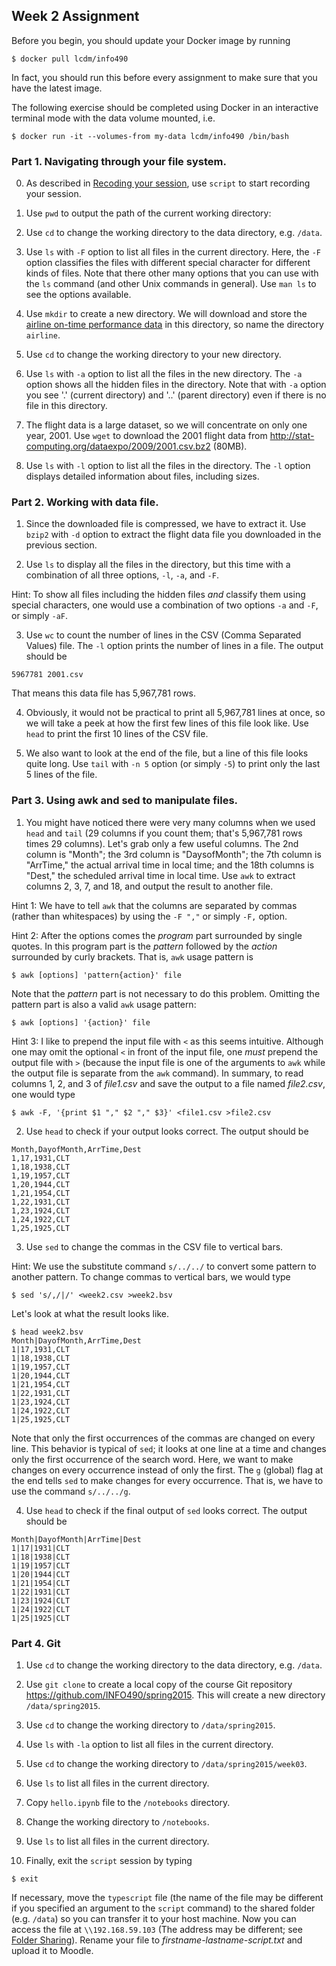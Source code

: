 ## Week 2 Assignment

Before you begin, you should update your Docker image by running

```console
$ docker pull lcdm/info490
```

In fact, you should run this before every assignment to make sure that you have
the latest image.

The following exercise should be completed using Docker in an interactive
terminal mode with the data volume mounted, i.e.

```console
$ docker run -it --volumes-from my-data lcdm/info490 /bin/bash
```

### Part 1. Navigating through your file system.

0. As described in [Recoding your session](script.md), use `script` to start recording your session. 

1. Use `pwd` to output the path of the current working directory:

1. Use `cd` to change the working directory to the data directory, e.g. `/data`.

2. Use `ls` with `-F` option to list all files in the current directory. Here, the `-F` option classifies the files with different special character for different kinds of files. Note that there other many options that you can use with the `ls` command (and other Unix commands in general). Use `man ls` to see the options available.

3. Use `mkdir` to create a new directory. We will download and store the [airline on-time performance data](http://stat-computing.org/dataexpo/2009/the-data.html) in this directory, so name the directory `airline`. 

4. Use `cd` to change the working directory to your new directory.

5. Use `ls` with `-a` option to list all the files in the new directory.  The `-a` option shows all the hidden files in the directory. Note that with `-a` option you see '.' (current directory) and '..' (parent directory) even if there is no file in this directory.

6. The flight data is a large dataset, so we will concentrate on only one year, 2001. Use `wget` to download the 2001 flight data from http://stat-computing.org/dataexpo/2009/2001.csv.bz2 (80MB).

7. Use `ls` with `-l` option to list all the files in the directory. The `-l` option displays detailed information about files, including sizes.

### Part 2. Working with data file.

1. Since the downloaded file is compressed, we have to extract it. Use `bzip2` with `-d` option to extract the flight data file you downloaded in the previous section.

2. Use `ls` to display all the files in the directory, but this time with a combination of all three options, `-l`, `-a`, and `-F`.

 Hint: To show all files including the hidden files _and_ classify them using special characters, one would use a combination of two options `-a` and `-F`, or simply `-aF`.

3. Use `wc` to count the number of lines in the CSV (Comma Separated Values) file. The `-l` option prints the number of lines in a file. The output should be

 ```console
 5967781 2001.csv
 ```
 That means this data file has 5,967,781 rows.

4. Obviously, it would not be practical to print all 5,967,781 lines at once, so we will take a peek at how the first few lines of this file look like.  Use `head` to print the first 10 lines of the CSV file.

5. We also want to look at the end of the file, but a line of this file looks quite long. Use `tail` with `-n 5` option (or simply `-5`) to print only the last 5 lines of the file.

### Part 3. Using awk and sed to manipulate files.

1. You might have noticed there were very many columns when we used `head` and `tail` (29 columns if you count them; that's 5,967,781 rows times 29 columns). Let's grab only a few useful columns. The 2nd column is "Month"; the 3rd column is "DaysofMonth"; the 7th column is "ArrTime," the actual arrival time in local time; and the 18th columns is "Dest," the scheduled arrival time in local time. Use `awk` to extract columns 2, 3, 7, and 18, and output the result to another file.

 Hint 1: We have to tell `awk` that the columns are separated by commas (rather than whitespaces) by using the `-F ","` or simply `-F,` option. 

 Hint 2: After the options comes the _program_ part surrounded by single quotes. In this program part is the _pattern_ followed by the _action_ surrounded by curly brackets. That is, `awk` usage pattern is

 ```console
 $ awk [options] 'pattern{action}' file
 ```

 Note that the _pattern_ part is not necessary to do this problem.  Omitting the pattern part is also a valid `awk` usage pattern:

 ```console
 $ awk [options] '{action}' file
 ```
 Hint 3: I like to prepend the input file with `<` as this seems intuitive.  Although one may omit the optional `<` in front of the input file, one _must_ prepend the output file with `>` (because the input file is one of the arguments to `awk` while the output file is separate from the `awk` command).  In summary, to read columns 1, 2, and 3 of _file1.csv_ and save the output to a file named _file2.csv_, one would type

 ```console
 $ awk -F, '{print $1 "," $2 "," $3}' <file1.csv >file2.csv
 ```

2.  Use `head` to check if your output looks correct.  The output should be

 ```console
 Month,DayofMonth,ArrTime,Dest
 1,17,1931,CLT
 1,18,1938,CLT
 1,19,1957,CLT
 1,20,1944,CLT
 1,21,1954,CLT
 1,22,1931,CLT
 1,23,1924,CLT
 1,24,1922,CLT
 1,25,1925,CLT
 ```

3.  Use `sed` to change the commas in the CSV file to vertical bars.

 Hint: We use the substitute command `s/../../` to convert some pattern to another pattern.  To change commas to vertical bars, we would type

 ```console
 $ sed 's/,/|/' <week2.csv >week2.bsv
 ```

 Let's look at what the result looks like.

 ```console
 $ head week2.bsv
 Month|DayofMonth,ArrTime,Dest
 1|17,1931,CLT
 1|18,1938,CLT
 1|19,1957,CLT
 1|20,1944,CLT
 1|21,1954,CLT
 1|22,1931,CLT
 1|23,1924,CLT
 1|24,1922,CLT
 1|25,1925,CLT
 ```

 Note that only the first occurrences of the commas are changed on every line.  This behavior is typical of `sed`; it looks at one line at a time and changes only the first occurrence of the search word.  Here, we want to make changes on every occurrence instead of only the first.  The `g` (global) flag at the end tells `sed` to make changes for every occurrence.  That is, we have to use the command `s/../../g`.  
 
4. Use `head` to check if the final output of `sed` looks correct.  The output should be

 ```console
 Month|DayofMonth|ArrTime|Dest
 1|17|1931|CLT
 1|18|1938|CLT
 1|19|1957|CLT
 1|20|1944|CLT
 1|21|1954|CLT
 1|22|1931|CLT
 1|23|1924|CLT
 1|24|1922|CLT
 1|25|1925|CLT
 ```

### Part 4. Git

1. Use `cd` to change the working directory to the data directory, e.g. `/data`.

2. Use `git clone` to create a local copy of the course Git repository https://github.com/INFO490/spring2015. This will create a new directory `/data/spring2015`.

3. Use `cd` to change the working directory to `/data/spring2015`.

4. Use `ls` with `-la` option to list all files in the current directory.

5. Use `cd` to change the working directory to `/data/spring2015/week03`.

6. Use `ls` to list all files in the current directory.

7. Copy `hello.ipynb` file to the `/notebooks` directory.

8. Change the working directory to `/notebooks`.

9. Use `ls` to list all files in the current directory.

10. Finally, exit the `script` session by typing

```console
$ exit
```

If necessary, move the `typescript` file (the name of the file may be different
if you specified an argument to the `script` command) to the shared folder
(e.g. `/data`) so you can transfer it to your host machine. Now you can access
the file at `\\192.168.59.103` (The address may be different; see [Folder
Sharing](../week00/docker_foler_sharing.md)). Rename your file to _firstname-lastname-script.txt_ and upload it to Moodle.
